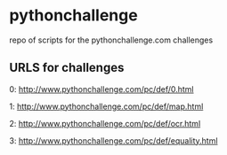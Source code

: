 pythonchallenge
===============

repo of scripts for the pythonchallenge.com challenges

URLS for challenges
-------------------

0: http://www.pythonchallenge.com/pc/def/0.html

1: http://www.pythonchallenge.com/pc/def/map.html

2: http://www.pythonchallenge.com/pc/def/ocr.html

3: http://www.pythonchallenge.com/pc/def/equality.html
